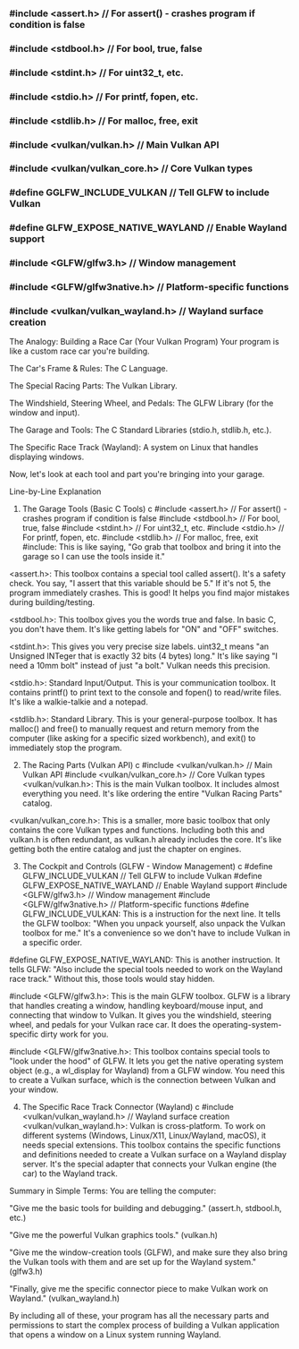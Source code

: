 ### #include <assert.h>      // For assert() - crashes program if condition is false

### #include <stdbool.h>     // For bool, true, false

### #include <stdint.h>      // For uint32_t, etc.

### #include <stdio.h>       // For printf, fopen, etc.

### #include <stdlib.h>      // For malloc, free, exit

### #include <vulkan/vulkan.h>         // Main Vulkan API

### #include <vulkan/vulkan_core.h>    // Core Vulkan types

### #define GGLFW_INCLUDE_VULKAN       // Tell GLFW to include Vulkan

### #define GLFW_EXPOSE_NATIVE_WAYLAND // Enable Wayland support

### #include <GLFW/glfw3.h>            // Window management

### #include <GLFW/glfw3native.h>      // Platform-specific functions

### #include <vulkan/vulkan_wayland.h> // Wayland surface creation




The Analogy: Building a Race Car (Your Vulkan Program)
Your program is like a custom race car you're building.

The Car's Frame & Rules: The C Language.

The Special Racing Parts: The Vulkan Library.

The Windshield, Steering Wheel, and Pedals: The GLFW Library (for the window and input).

The Garage and Tools: The C Standard Libraries (stdio.h, stdlib.h, etc.).

The Specific Race Track (Wayland): A system on Linux that handles displaying windows.

Now, let's look at each tool and part you're bringing into your garage.

Line-by-Line Explanation
1. The Garage Tools (Basic C Tools)
c
#include <assert.h>      // For assert() - crashes program if condition is false
#include <stdbool.h>     // For bool, true, false
#include <stdint.h>      // For uint32_t, etc.
#include <stdio.h>       // For printf, fopen, etc.
#include <stdlib.h>      // For malloc, free, exit
#include: This is like saying, "Go grab that toolbox and bring it into the garage so I can use the tools inside it."

<assert.h>: This toolbox contains a special tool called assert(). It's a safety check. You say, "I assert that this variable should be 5." If it's not 5, the program immediately crashes. This is good! It helps you find major mistakes during building/testing.

<stdbool.h>: This toolbox gives you the words true and false. In basic C, you don't have them. It's like getting labels for "ON" and "OFF" switches.

<stdint.h>: This gives you very precise size labels. uint32_t means "an Unsigned INTeger that is exactly 32 bits (4 bytes) long." It's like saying "I need a 10mm bolt" instead of just "a bolt." Vulkan needs this precision.

<stdio.h>: Standard Input/Output. This is your communication toolbox. It contains printf() to print text to the console and fopen() to read/write files. It's like a walkie-talkie and a notepad.

<stdlib.h>: Standard Library. This is your general-purpose toolbox. It has malloc() and free() to manually request and return memory from the computer (like asking for a specific sized workbench), and exit() to immediately stop the program.

2. The Racing Parts (Vulkan API)
c
#include <vulkan/vulkan.h>         // Main Vulkan API
#include <vulkan/vulkan_core.h>    // Core Vulkan types
<vulkan/vulkan.h>: This is the main Vulkan toolbox. It includes almost everything you need. It's like ordering the entire "Vulkan Racing Parts" catalog.

<vulkan/vulkan_core.h>: This is a smaller, more basic toolbox that only contains the core Vulkan types and functions. Including both this and vulkan.h is often redundant, as vulkan.h already includes the core. It's like getting both the entire catalog and just the chapter on engines.

3. The Cockpit and Controls (GLFW - Window Management)
c
#define GLFW_INCLUDE_VULKAN       // Tell GLFW to include Vulkan
#define GLFW_EXPOSE_NATIVE_WAYLAND // Enable Wayland support
#include <GLFW/glfw3.h>            // Window management
#include <GLFW/glfw3native.h>      // Platform-specific functions
#define GLFW_INCLUDE_VULKAN: This is a instruction for the next line. It tells the GLFW toolbox: "When you unpack yourself, also unpack the Vulkan toolbox for me." It's a convenience so we don't have to include Vulkan in a specific order.

#define GLFW_EXPOSE_NATIVE_WAYLAND: This is another instruction. It tells GLFW: "Also include the special tools needed to work on the Wayland race track." Without this, those tools would stay hidden.

#include <GLFW/glfw3.h>: This is the main GLFW toolbox. GLFW is a library that handles creating a window, handling keyboard/mouse input, and connecting that window to Vulkan. It gives you the windshield, steering wheel, and pedals for your Vulkan race car. It does the operating-system-specific dirty work for you.

#include <GLFW/glfw3native.h>: This toolbox contains special tools to "look under the hood" of GLFW. It lets you get the native operating system object (e.g., a wl_display for Wayland) from a GLFW window. You need this to create a Vulkan surface, which is the connection between Vulkan and your window.

4. The Specific Race Track Connector (Wayland)
c
#include <vulkan/vulkan_wayland.h> // Wayland surface creation
<vulkan/vulkan_wayland.h>: Vulkan is cross-platform. To work on different systems (Windows, Linux/X11, Linux/Wayland, macOS), it needs special extensions. This toolbox contains the specific functions and definitions needed to create a Vulkan surface on a Wayland display server. It's the special adapter that connects your Vulkan engine (the car) to the Wayland track.

Summary in Simple Terms:
You are telling the computer:

"Give me the basic tools for building and debugging." (assert.h, stdbool.h, etc.)

"Give me the powerful Vulkan graphics tools." (vulkan.h)

"Give me the window-creation tools (GLFW), and make sure they also bring the Vulkan tools with them and are set up for the Wayland system." (glfw3.h)

"Finally, give me the specific connector piece to make Vulkan work on Wayland." (vulkan_wayland.h)

By including all of these, your program has all the necessary parts and permissions to start the complex process of building a Vulkan application that opens a window on a Linux system running Wayland.
